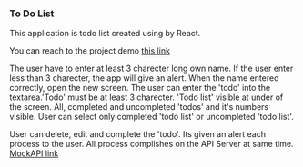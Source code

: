 
<h3>To Do List</h3>

<p>This application is todo list created using by React. </p>

<p>You can reach to the project demo <spann> <a href='https://elite-pies.surge.sh/'>this link</a></span></p>

<p>The user have to enter at least 3 charecter long own name. If the user enter less than 3 charecter, the app will give an alert. When the name entered correctly, open the new screen. The user can enter the 'todo' into the textarea.'Todo' must be at least 3 charecter. 'Todo list' visible at under of the screen. All, completed and uncompleted 'todos' and it's numbers visible. User can select only completed 'todo list' or uncompleted 'todo list'.</p>

<p>User can delete, edit and complete the 'todo'. Its given an alert each process to the user. All process complishes on the API Server at same time. <a href='https://mockapi.io/projects/630f26d6498924524a86e8a5'>MockAPI link </a></p>



